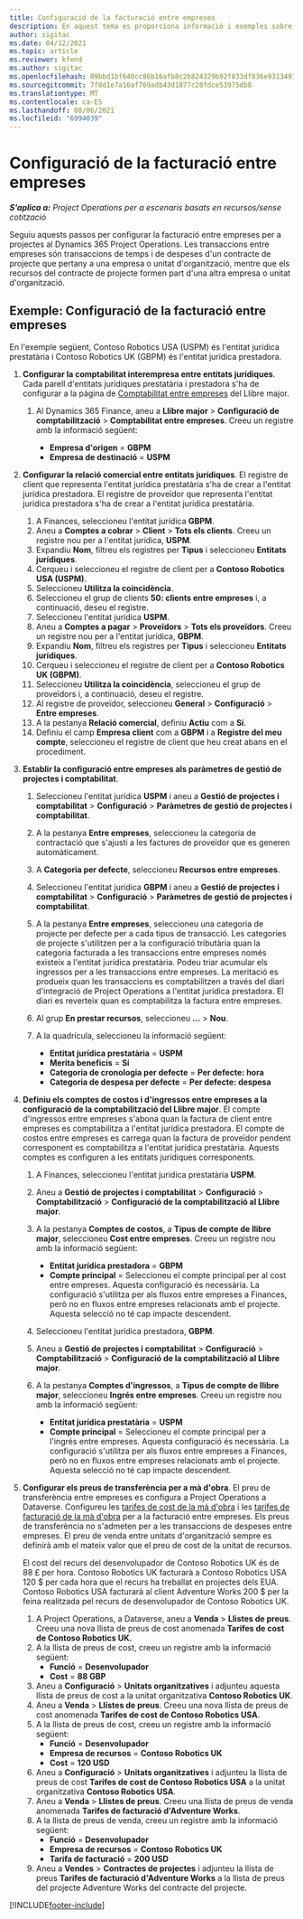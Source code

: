 ```yaml
---
title: Configuració de la facturació entre empreses
description: En aquest tema es proporciona informació i exemples sobre la configuració de la facturació entre empreses per a projectes.
author: sigitac
ms.date: 04/12/2021
ms.topic: article
ms.reviewer: kfend
ms.author: sigitac
ms.openlocfilehash: 09bbd1bf640cc86b16afb8c2b824329b92f833df836e9313491d57a2f1646440
ms.sourcegitcommit: 7f8d1e7a16af769adb43d1877c28fdce53975db8
ms.translationtype: MT
ms.contentlocale: ca-ES
ms.lasthandoff: 08/06/2021
ms.locfileid: "6994039"
---
```

# <a name="configure-intercompany-invoicing"></a>Configuració de la facturació entre empreses

_**S'aplica a:** Project Operations per a escenaris basats en recursos/sense cotització_

Seguiu aquests passos per configurar la facturació entre empreses per a projectes al Dynamics 365 Project Operations. Les transaccions entre empreses són transaccions de temps i de despeses d'un contracte de projecte que pertany a una empresa o unitat d'organització, mentre que els recursos del contracte de projecte formen part d'una altra empresa o unitat d'organització.

## <a name="example-configure-intercompany-invoicing"></a>Exemple: Configuració de la facturació entre empreses

En l'exemple següent, Contoso Robotics USA (USPM) és l'entitat jurídica prestatària i Contoso Robotics UK (GBPM) és l'entitat jurídica prestadora. 

1. **Configurar la comptabilitat interempresa entre entitats jurídiques**. Cada parell d'entitats jurídiques prestatària i prestadora s'ha de configurar a la pàgina de [Comptabilitat entre empreses](/dynamics365/finance/general-ledger/intercompany-accounting-setup) del Llibre major.
    
    1. Al Dynamics 365 Finance, aneu a **Llibre major** > **Configuració de comptabilització** > **Comptabilitat entre empreses**. Creeu un registre amb la informació següent:

        - **Empresa d'origen** = **GBPM**
        - **Empresa de destinació** = **USPM**

2. **Configurar la relació comercial entre entitats jurídiques**. El registre de client que representa l'entitat jurídica prestatària s'ha de crear a l'entitat jurídica prestadora. El registre de proveïdor que representa l'entitat jurídica prestadora s'ha de crear a l'entitat jurídica prestatària.

     1. A Finances, seleccioneu l'entitat jurídica **GBPM**.
     2. Aneu a **Comptes a cobrar** > **Client** > **Tots els clients**. Creeu un registre nou per a l'entitat jurídica, **USPM**.
     3. Expandiu **Nom**, filtreu els registres per **Tipus** i seleccioneu **Entitats jurídiques**. 
     4. Cerqueu i seleccioneu el registre de client per a **Contoso Robotics USA (USPM)**.
     5. Seleccioneu **Utilitza la coincidència**. 
     6. Seleccioneu el grup de clients **50: clients entre empreses** i, a continuació, deseu el registre.
     7. Seleccioneu l'entitat jurídica **USPM**.
     8. Aneu a **Comptes a pagar** > **Proveïdors** > **Tots els proveïdors**. Creeu un registre nou per a l'entitat jurídica, **GBPM**.
     9. Expandiu **Nom**, filtreu els registres per **Tipus** i seleccioneu **Entitats jurídiques**. 
     10. Cerqueu i seleccioneu el registre de client per a **Contoso Robotics UK (GBPM)**.
     11. Seleccioneu **Utilitza la coincidència**, seleccioneu el grup de proveïdors i, a continuació, deseu el registre.
     12. Al registre de proveïdor, seleccioneu **General** > **Configuració** > **Entre empreses**.
     13. A la pestanya **Relació comercial**, definiu **Actiu** com a **Sí**.
     14. Definiu el camp **Empresa client** com a **GBPM** i a **Registre del meu compte**, seleccioneu el registre de client que heu creat abans en el procediment.

3. **Establir la configuració entre empreses als paràmetres de gestió de projectes i comptabilitat**. 

    1. Seleccioneu l'entitat jurídica **USPM** i aneu a **Gestió de projectes i comptabilitat** > **Configuració** > **Paràmetres de gestió de projectes i comptabilitat**.
    2. A la pestanya **Entre empreses**, seleccioneu la categoria de contractació que s'ajusti a les factures de proveïdor que es generen automàticament.
    3. A **Categoria per defecte**, seleccioneu **Recursos entre empreses**.
    4. Seleccioneu l'entitat jurídica **GBPM** i aneu a **Gestió de projectes i comptabilitat** > **Configuració** > **Paràmetres de gestió de projectes i comptabilitat**.
    5. A la pestanya **Entre empreses**, seleccioneu una categoria de projecte per defecte per a cada tipus de transacció. Les categories de projecte s'utilitzen per a la configuració tributària quan la categoria facturada a les transaccions entre empreses només existeix a l'entitat jurídica prestatària. Podeu triar acumular els ingressos per a les transaccions entre empreses. La meritació es produeix quan les transaccions es comptabilitzen a través del diari d'integració de Project Operations a l'entitat jurídica prestadora. El diari es reverteix quan es comptabilitza la factura entre empreses.
    6. Al grup **En prestar recursos**, seleccioneu **...** > **Nou**. 
    7. A la quadrícula, seleccioneu la informació següent:

          - **Entitat jurídica prestatària** = **USPM**
          - **Merita beneficis** = **Sí**
          - **Categoria de cronologia per defecte** = **Per defecte: hora**
          - **Categoria de despesa per defecte** = **Per defecte: despesa**

4. **Definiu els comptes de costos i d'ingressos entre empreses a la configuració de la comptabilització del Llibre major**. El compte d'ingressos entre empreses s'abona quan la factura de client entre empreses es comptabilitza a l'entitat jurídica prestadora. El compte de costos entre empreses es carrega quan la factura de proveïdor pendent corresponent es comptabilitza a l'entitat jurídica prestatària. Aquests comptes es configuren a les entitats jurídiques corresponents. 
      
     1. A Finances, seleccioneu l'entitat jurídica prestatària **USPM**. 
     2. Aneu a **Gestió de projectes i comptabilitat** > **Configuració** > **Comptabilització** > **Configuració de la comptabilització al Llibre major**. 
     3. A la pestanya **Comptes de costos**, a **Tipus de compte de llibre major**, seleccioneu **Cost entre empreses**. Creeu un registre nou amb la informació següent:
      
        - **Entitat jurídica prestadora** = **GBPM**
        - **Compte principal** = Seleccioneu el compte principal per al cost entre empreses. Aquesta configuració és necessària. La configuració s'utilitza per als fluxos entre empreses a Finances, però no en fluxos entre empreses relacionats amb el projecte. Aquesta selecció no té cap impacte descendent. 
        
     4. Seleccioneu l'entitat jurídica prestadora, **GBPM**. 
     5. Aneu a **Gestió de projectes i comptabilitat** > **Configuració** > **Comptabilització** > **Configuració de la comptabilització al Llibre major**. 
     6. A la pestanya **Comptes d'ingressos**, a **Tipus de compte de llibre major**, seleccioneu **Ingrés entre empreses**. Creeu un registre nou amb la informació següent:

        - **Entitat jurídica prestatària** = **USPM**
        - **Compte principal** = Seleccioneu el compte principal per a l'ingrés entre empreses. Aquesta configuració és necessària. La configuració s'utilitza per als fluxos entre empreses a Finances, però no en fluxos entre empreses relacionats amb el projecte. Aquesta selecció no té cap impacte descendent. 

5. **Configurar els preus de transferència per a mà d'obra**. El preu de transferència entre empreses es configura a Project Operations a Dataverse. Configureu les [tarifes de cost de la mà d'obra](../pricing-costing/set-up-labor-cost-rate.md#transfer-pricing-and-costs-for-resources-outside-of-your-division-or-legal-entity) i les [tarifes de facturació de la mà d'obra](../pricing-costing/set-up-labor-bill-rate.md#transfer-pricing-or-set-up-bill-rates-for-resources-from-other-organizational-units-or-divisions) per a la facturació entre empreses. Els preus de transferència no s'admeten per a les transaccions de despeses entre empreses. El preu de venda entre unitats d'organització sempre es definirà amb el mateix valor que el preu de cost de la unitat de recursos.

      El cost del recurs del desenvolupador de Contoso Robotics UK és de 88 £ per hora. Contoso Robotics UK facturarà a Contoso Robotics USA 120 $ per cada hora que el recurs ha treballat en projectes dels EUA. Contoso Robotics USA facturarà al client Adventure Works 200 $ per la feina realitzada pel recurs de desenvolupador de Contoso Robotics UK.

      1. A Project Operations, a Dataverse, aneu a **Venda** > **Llistes de preus**. Creeu una nova llista de preus de cost anomenada **Tarifes de cost de Contoso Robotics UK.** 
      2. A la llista de preus de cost, creeu un registre amb la informació següent:
         - **Funció** = **Desenvolupador**
         - **Cost** = **88 GBP**
      3. Aneu a **Configuració** > **Unitats organitzatives** i adjunteu aquesta llista de preus de cost a la unitat organitzativa **Contoso Robotics UK**.
      4. Aneu a **Venda** > **Llistes de preus**. Creeu una nova llista de preus de cost anomenada **Tarifes de cost de Contoso Robotics USA**. 
      5. A la llista de preus de cost, creeu un registre amb la informació següent:
          - **Funció** = **Desenvolupador**
          - **Empresa de recursos** = **Contoso Robotics UK**
          - **Cost** = **120 USD**
      6. Aneu a **Configuració** > **Unitats organitzatives** i adjunteu la llista de preus de cost **Tarifes de cost de Contoso Robotics USA** a la unitat organitzativa **Contoso Robotics USA**.
      7. Aneu a **Venda** > **Llistes de preus**. Creeu una llista de preus de venda anomenada **Tarifes de facturació d'Adventure Works**. 
      8. A la llista de preus de venda, creeu un registre amb la informació següent:
          - **Funció** = **Desenvolupador**
          - **Empresa de recursos** = **Contoso Robotics UK**
          - **Tarifa de facturació** = **200 USD**
      9. Aneu a **Vendes** > **Contractes de projectes** i adjunteu la llista de preus **Tarifes de facturació d'Adventure Works** a la llista de preus del projecte Adventure Works del contracte del projecte.


[!INCLUDE[footer-include](../includes/footer-banner.md)]
